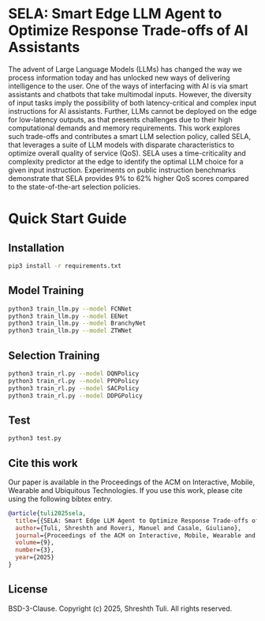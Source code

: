 # SELA: Smart Edge LLM Agent to Optimize Response Trade-offs of AI Assistants

The advent of Large Language Models (LLMs) has changed the way we process information today and has unlocked new ways of delivering intelligence to the user. One of the ways of interfacing with AI is via smart assistants and chatbots that take multimodal inputs. However, the diversity of input tasks imply the possibility of both latency-critical and complex input instructions for AI assistants. Further, LLMs cannot be deployed on the edge for low-latency outputs, as that presents challenges due to their high computational demands and memory requirements. This work explores such trade-offs and contributes a smart LLM selection policy, called SELA, that leverages a suite of LLM models with disparate characteristics to optimize overall quality of service (QoS). SELA uses a time-criticality and complexity predictor at the edge to identify the optimal LLM choice for a given input instruction. Experiments on public instruction benchmarks demonstrate that SELA provides 9% to 62% higher QoS scores compared to the state-of-the-art selection policies. 

# Quick Start Guide

## Installation

```bash
pip3 install -r requirements.txt
```

## Model Training

```bash
python3 train_llm.py --model FCNNet
python3 train_llm.py --model EENet
python3 train_llm.py --model BranchyNet
python3 train_llm.py --model ZTWNet
```

## Selection Training

```bash
python3 train_rl.py --model DQNPolicy
python3 train_rl.py --model PPOPolicy
python3 train_rl.py --model SACPolicy
python3 train_rl.py --model DDPGPolicy
```

## Test

```bash
python3 test.py
```

## Cite this work

Our paper is available in the Proceedings of the ACM on Interactive, Mobile, Wearable and Ubiquitous Technologies.
If you use this work, please cite using the following bibtex entry.
```bibtex
@article{tuli2025sela,
  title={{SELA: Smart Edge LLM Agent to Optimize Response Trade-offs of AI Assistants}},
  author={Tuli, Shreshth and Roveri, Manuel and Casale, Giuliano},
  journal={Proceedings of the ACM on Interactive, Mobile, Wearable and Ubiquitous Technologies},
  volume={9},
  number={3},
  year={2025}
}
```

## License

BSD-3-Clause. 
Copyright (c) 2025, Shreshth Tuli.
All rights reserved.
